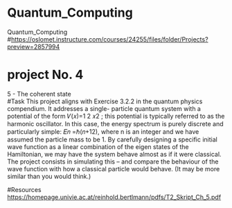 # Quantum_Computing
Quantum_Computing
#https://oslomet.instructure.com/courses/24255/files/folder/Projects?preview=2857994
#
# project No. 4
5 - The coherent state  
#Task
This project aligns with Exercise 3.2.2 in the quantum physics compendium. It addresses a single-
particle quantum system with a potential of the form 
𝑉(𝑥)=1
2 𝑥2 ; 
this potential is typically referred to as the harmonic oscillator. In this case, the energy spectrum is 
purely discrete and particularly simple: 
𝐸𝑛 =ℏ(𝑛+12), 
where n is an integer and we have assumed the particle mass to be 1. By carefully designing a specific 
initial wave function as a linear combination of the eigen states of the Hamiltonian, we may have the 
system behave almost as if it were classical. The project consists in simulating this – and compare the 
behaviour of the wave function with how a classical particle would behave. (It may be more similar 
than you would think.) 

#Resources
https://homepage.univie.ac.at/reinhold.bertlmann/pdfs/T2_Skript_Ch_5.pdf

